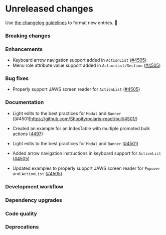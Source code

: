 # Unreleased changes

Use [the changelog guidelines](https://git.io/polaris-changelog-guidelines) to format new entries. 💜

### Breaking changes

### Enhancements

- Keyboard arrow navigation support added in `ActionList` ([#4505](https://github.com/Shopify/polaris-react/pull/4505))
- Menu role attribute value support added in `ActionList/Section` ([#4505](https://github.com/Shopify/polaris-react/pull/4505))

### Bug fixes

- Properly support JAWS screen reader for `ActionList` ([#4505](https://github.com/Shopify/polaris-react/pull/4505))

### Documentation

- Light edits to the best practices for `Modal` and `Banner` ([#4501]https://github.com/Shopify/polaris-react/pull/4501/)
- Created an example for an IndexTable with multiple promoted bulk actions ([4497](https://github.com/Shopify/polaris-react/pull/4497))

- Light edits to the best practices for `Modal` and `Banner` ([#4501](https://github.com/Shopify/polaris-react/pull/4501))
- Added arrow navigation instructions in keyboard support for `ActionList` ([#4505](https://github.com/Shopify/polaris-react/pull/4505))
- Updated examples to properly support JAWS screen reader for `Popover` and `ActionList` ([#4505](https://github.com/Shopify/polaris-react/pull/4505))

### Development workflow

### Dependency upgrades

### Code quality

### Deprecations
